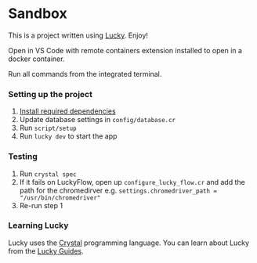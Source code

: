 # Sandbox

This is a project written using [Lucky](https://luckyframework.org). Enjoy!

Open in VS Code with remote containers extension installed to open in a docker container.

Run all commands from the integrated terminal.

### Setting up the project

1. [Install required dependencies](https://luckyframework.org/guides/getting-started/installing#install-required-dependencies)
1. Update database settings in `config/database.cr`
1. Run `script/setup`
1. Run `lucky dev` to start the app

### Testing

1. Run `crystal spec`
1. If it fails on LuckyFlow, open up `configure_lucky_flow.cr` and add the path for the chromedirver e.g. `settings.chromedriver_path = "/usr/bin/chromedriver"`
1. Re-run step 1

### Learning Lucky

Lucky uses the [Crystal](https://crystal-lang.org) programming language. You can learn about Lucky from the [Lucky Guides](https://luckyframework.org/guides/getting-started/why-lucky).
